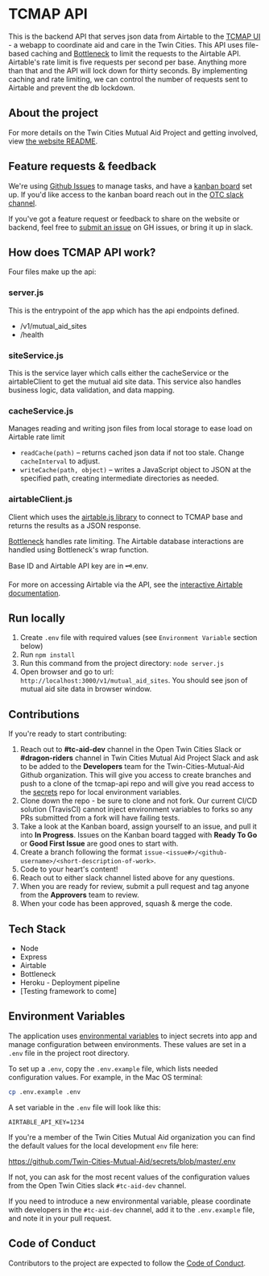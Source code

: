 # TCMAP API

This is the backend API that serves json data from Airtable to the [TCMAP UI](https://twin-cities-mutual-aid.org/) - a webapp to coordinate aid and care in the Twin Cities.
This API uses file-based caching and [Bottleneck](https://www.npmjs.com/package/bottleneck) to limit the requests to the Airtable API. Airtable's rate limit is five requests per second per base. Anything more than that and the API will lock down for thirty seconds. By implementing caching and rate limiting, we can control the number of requests sent to Airtable and prevent the db lockdown.

## About the project

For more details on the Twin Cities Mutual Aid Project and getting involved, view [the website README](https://github.com/Twin-Cities-Mutual-Aid/twin-cities-aid-distribution-locations#about-the-project).

## Feature requests & feedback

We're using [Github Issues](https://github.com/Twin-Cities-Mutual-Aid/twin-cities-aid-distribution-locations/issues) to manage tasks, and have a [kanban board](https://github.com/orgs/Twin-Cities-Mutual-Aid/projects/1) set up. If you'd like access to the kanban board reach out in the [OTC slack channel](https://otc-slackin.herokuapp.com/).

If you've got a feature request or feedback to share on the website or backend, feel free to [submit an issue](https://github.com/Twin-Cities-Mutual-Aid/twin-cities-aid-distribution-locations/issues/new) on GH issues, or bring it up in slack.

## How does TCMAP API work?

Four files make up the api:

### server.js

This is the entrypoint of the app which has the api endpoints defined.

* /v1/mutual_aid_sites
* /health

### siteService.js

This is the service layer which calls either the cacheService or the airtableClient to get the mutual aid site data. This service also handles business logic, data validation, and data mapping.

### cacheService.js

Manages reading and writing json files from local storage to ease load on Airtable rate limit

* `readCache(path)` – returns cached json data if not too stale. Change `cacheInterval` to adjust.
* `writeCache(path, object)` – writes a JavaScript object to JSON at the specified path, creating intermediate directories as needed.

### airtableClient.js

Client which uses the [airtable.js library](https://github.com/airtable/airtable.js/) to connect to TCMAP base and returns the results as a JSON response.

[Bottleneck](https://www.npmjs.com/package/bottleneck) handles rate limiting. The Airtable database interactions are handled using Bottleneck's wrap function.

Base ID and Airtable API key are in 🗝.env.

For more on accessing Airtable via the API, see the [interactive Airtable documentation](https://airtable.com/api).

## Run locally

1. Create `.env` file with required values (see `Environment Variable` section below)
2. Run `npm install`
3. Run this command from the project directory: `node server.js`
4. Open browser and go to url: `http://localhost:3000/v1/mutual_aid_sites`. You should see json of mutual aid site data in browser window.

## Contributions

If you're ready to start contributing:

1. Reach out to **#tc-aid-dev** channel in the Open Twin Cities Slack or **#dragon-riders** channel in Twin Cities Mutual Aid Project Slack and ask to be added to the **Developers** team for the Twin-Cities-Mutual-Aid Github organization. This will give you access to create branches and push to a clone of the tcmap-api repo and will give you read access to the [secrets](https://github.com/Twin-Cities-Mutual-Aid/secrets) repo for local environment variables.
2. Clone down the repo - be sure to clone and not fork. Our current CI/CD solution (TravisCI) cannot inject environment variables to forks so any PRs submitted from a fork will have failing tests.
3. Take a look at the Kanban board, assign yourself to an issue, and pull it into **In Progress**. Issues on the Kanban board tagged with **Ready To Go** or **Good First Issue** are good ones to start with.
4. Create a branch following the format `issue-<issue#>/<github-username>/<short-description-of-work>`.
5. Code to your heart's content!
6. Reach out to either slack channel listed above for any questions.
7. When you are ready for review, submit a pull request and tag anyone from the **Approvers** team to review.
8. When your code has been approved, squash & merge the code.

## Tech Stack

* Node
* Express
* Airtable
* Bottleneck
* Heroku - Deployment pipeline
* [Testing framework to come]

## Environment Variables

The application uses [environmental variables](https://en.wikipedia.org/wiki/Environment_variable) to inject secrets into app and manage configuration between environments. These values are set in a `.env` file in the project root directory.

To set up a `.env`, copy the `.env.example` file, which lists needed configuration values. For example, in the Mac OS terminal:

```bash
cp .env.example .env
```

A set variable in the `.env` file will look like this:

```env
AIRTABLE_API_KEY=1234
```

If you're a member of the Twin Cities Mutual Aid organization you can find the default values for the local development `env` file here:

https://github.com/Twin-Cities-Mutual-Aid/secrets/blob/master/.env

If not, you can ask for the most recent values of the configuration values from the Open Twin Cities slack `#tc-aid-dev` channel.

If you need to introduce a new environmental variable, please coordinate with developers in the `#tc-aid-dev` channel, add it to the `.env.example` file, and note it in your pull request.

## Code of Conduct

Contributors to the project are expected to follow the [Code of Conduct](CODE_OF_CONDUCT.md).
